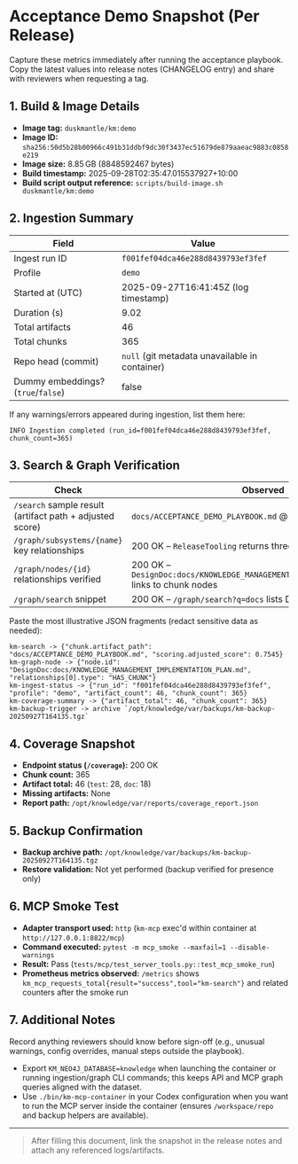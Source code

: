 # Acceptance Demo Snapshot (Per Release)

Capture these metrics immediately after running the acceptance playbook. Copy the latest values into release notes (CHANGELOG entry) and share with reviewers when requesting a tag.

## 1. Build & Image Details
- **Image tag:** `duskmantle/km:demo`
- **Image ID:** `sha256:50d5b28b00966c491b31ddbf9dc30f3437ec51679de879aaeac9883c0858e219`
- **Image size:** 8.85 GB (8848592467 bytes)
- **Build timestamp:** 2025-09-28T02:35:47.015537927+10:00
- **Build script output reference:** `scripts/build-image.sh duskmantle/km:demo`

## 2. Ingestion Summary
| Field | Value |
| --- | --- |
| Ingest run ID | `f001fef04dca46e288d8439793ef3fef` |
| Profile | `demo` |
| Started at (UTC) | 2025-09-27T16:41:45Z (log timestamp) |
| Duration (s) | 9.02 |
| Total artifacts | 46 |
| Total chunks | 365 |
| Repo head (commit) | `null` (git metadata unavailable in container) |
| Dummy embeddings? (`true`/`false`) | false |

If any warnings/errors appeared during ingestion, list them here:

```
INFO Ingestion completed (run_id=f001fef04dca46e288d8439793ef3fef, chunk_count=365)
```

## 3. Search & Graph Verification
| Check | Observed |
| --- | --- |
| `/search` sample result (artifact path + adjusted score) | `docs/ACCEPTANCE_DEMO_PLAYBOOK.md` @ 0.7545 |
| `/graph/subsystems/{name}` key relationships | 200 OK – `ReleaseTooling` returns three associated design docs |
| `/graph/nodes/{id}` relationships verified | 200 OK – `DesignDoc:docs/KNOWLEDGE_MANAGEMENT_IMPLEMENTATION_PLAN.md` links to chunk nodes |
| `/graph/search` snippet | 200 OK – `/graph/search?q=docs` lists DesignDoc nodes |

Paste the most illustrative JSON fragments (redact sensitive data as needed):

```
km-search -> {"chunk.artifact_path": "docs/ACCEPTANCE_DEMO_PLAYBOOK.md", "scoring.adjusted_score": 0.7545}
km-graph-node -> {"node.id": "DesignDoc:docs/KNOWLEDGE_MANAGEMENT_IMPLEMENTATION_PLAN.md", "relationships[0].type": "HAS_CHUNK"}
km-ingest-status -> {"run_id": "f001fef04dca46e288d8439793ef3fef", "profile": "demo", "artifact_count": 46, "chunk_count": 365}
km-coverage-summary -> {"artifact_total": 46, "chunk_count": 365}
km-backup-trigger -> archive `/opt/knowledge/var/backups/km-backup-20250927T164135.tgz`
```

## 4. Coverage Snapshot
- **Endpoint status (`/coverage`):** 200 OK
- **Chunk count:** 365
- **Artifact total:** 46 (`test`: 28, `doc`: 18)
- **Missing artifacts:** None
- **Report path:** `/opt/knowledge/var/reports/coverage_report.json`

## 5. Backup Confirmation
- **Backup archive path:** `/opt/knowledge/var/backups/km-backup-20250927T164135.tgz`
- **Restore validation:** Not yet performed (backup verified for presence only)

## 6. MCP Smoke Test
- **Adapter transport used:** `http` (`km-mcp` exec'd within container at `http://127.0.0.1:8822/mcp`)
- **Command executed:** `pytest -m mcp_smoke --maxfail=1 --disable-warnings`
- **Result:** Pass (`tests/mcp/test_server_tools.py::test_mcp_smoke_run`)
- **Prometheus metrics observed:** `/metrics` shows `km_mcp_requests_total{result="success",tool="km-search"}` and related counters after the smoke run

## 7. Additional Notes
Record anything reviewers should know before sign-off (e.g., unusual warnings, config overrides, manual steps outside the playbook).
- Export `KM_NEO4J_DATABASE=knowledge` when launching the container or running ingestion/graph CLI commands; this keeps API and MCP graph queries aligned with the dataset.
- Use `./bin/km-mcp-container` in your Codex configuration when you want to run the MCP server inside the container (ensures `/workspace/repo` and backup helpers are available).

---
> After filling this document, link the snapshot in the release notes and attach any referenced logs/artifacts.
